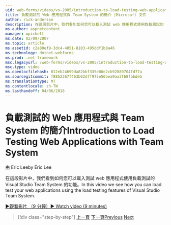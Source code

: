 ```yaml
---
uid: web-forms/videos/vs-2005/introduction-to-load-testing-web-applications-with-team-system
title: 負載測試的 Web 應用程式與 Team System 的簡介 |Microsoft 文件
author: rick-anderson
description: 在這段影片中，我們看到如何您可以載入測試 web 應用程式使用負載測試的 Visual Studio Team System 的功能。
ms.author: aspnetcontent
manager: wpickett
ms.date: 02/09/2007
ms.topic: article
ms.assetid: c2a80ef9-3dc4-4051-8103-495ddf1b8a46
ms.technology: dotnet-webforms
ms.prod: .net-framework
msc.legacyurl: /web-forms/videos/vs-2005/introduction-to-load-testing-web-applications-with-team-system
msc.type: video
ms.openlocfilehash: 012eb24699da82bbf335e00e2cb92889704fd77a
ms.sourcegitcommit: f8852267f463b62d7f975e56bea9aa3f68fbbdeb
ms.translationtype: MT
ms.contentlocale: zh-TW
ms.lasthandoff: 04/06/2018
---
```

<a name="introduction-to-load-testing-web-applications-with-team-system"></a><span data-ttu-id="9f92c-103">負載測試的 Web 應用程式與 Team System 的簡介</span><span class="sxs-lookup"><span data-stu-id="9f92c-103">Introduction to Load Testing Web Applications with Team System</span></span>
====================
<span data-ttu-id="9f92c-104">由 Eric Lee</span><span class="sxs-lookup"><span data-stu-id="9f92c-104">by Eric Lee</span></span>

<span data-ttu-id="9f92c-105">在這段影片中，我們看到如何您可以載入測試 web 應用程式使用負載測試的 Visual Studio Team System 的功能。</span><span class="sxs-lookup"><span data-stu-id="9f92c-105">In this video we see how you can load test your web applications using the load testing features of Visual Studio Team System.</span></span>

[<span data-ttu-id="9f92c-106">&#9654;觀看影片 （9 分鐘）</span><span class="sxs-lookup"><span data-stu-id="9f92c-106">&#9654; Watch video (9 minutes)</span></span>](https://channel9.msdn.com/Blogs/ASP-NET-Site-Videos/introduction-to-load-testing-web-applications-with-team-system)

> [!div class="step-by-step"]
> <span data-ttu-id="9f92c-107">[上一頁](introduction-to-testing-web-applications-with-team-system.md)
> [下一頁](introduction-to-manual-testing-with-team-system.md)</span><span class="sxs-lookup"><span data-stu-id="9f92c-107">[Previous](introduction-to-testing-web-applications-with-team-system.md)
[Next](introduction-to-manual-testing-with-team-system.md)</span></span>
